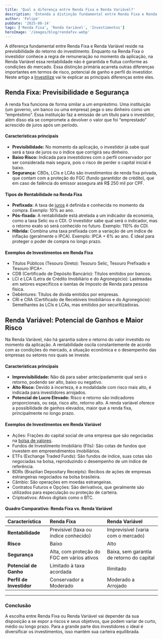 ```yaml
---
title: 'Qual a diferença entre Renda Fixa e Renda Variável?'
description: 'Entenda a distinção fundamental entre Renda Fixa e Renda Variável, baseada na previsibilidade do retorno, risco, potencial de ganho e perfil de investidor.'
author: 'Felipe'
pubDate: '2025-08-14'
tags: ['Renda Fixa', 'Renda Variável', 'Investimentos']
heroImage: '/images/blog/rendafxv.webp'
---
```


A diferença fundamental entre Renda Fixa e Renda Variável reside na previsibilidade do retorno do investimento. Enquanto na Renda Fixa o investidor conhece a regra de remuneração no momento da aplicação, na Renda Variável essa rentabilidade não é garantida e flutua conforme as condições do mercado. Essa distinção primária acarreta outras diferenças importantes em termos de risco, potencial de ganho e perfil do investidor. Neste artigo a [Investilize](https://investilize.com.br/) vai te explicar as principais diferenças entre eles.

## Renda Fixa: Previsibilidade e Segurança

A renda fixa funciona de forma similar a um empréstimo. Uma instituição (um governo, um banco ou uma empresa) pega o seu dinheiro como um “empréstimo”. Essa instituição faz a emissão de um título para o investidor, além disso ela se compromete a devolver o valor que foi “emprestado” acrescido de juros após um período.

#### Características principais
* **Previsibilidade:** No momento da aplicação, o investidor já sabe qual será a taxa de juros ou o índice que corrigirá seu dinheiro.
* **Baixo Risco:** Indicada para investidores com o perfil conservador por ser considerada mais segura, pois o risco de perder o capital inicial é baixo.
* **Segurança:** CBDs, LCIs e LCAs são investimentos de renda fixa privada, que contam com a proteção do FGC (fundo garantidor de crédito), que em caso de falência do emissor assegura até R$ 250 mil por CPF.

#### Tipos de Rentabilidade na Renda Fixa
* **Prefixada:** A taxa de [juros](https://investilize.com.br/blog/estrategias-para-acelerar-ganhos/) é definida e conhecida no momento da compra. Exemplo: 10% ao ano.
* **Pós-fixada:** A rentabilidade está atrelada a um indicador da economia, como a taxa Selic ou o CDI. O investidor sabe qual será o indicador, mas o retorno exato só será conhecido no futuro. Exemplo: 110% do CDI.
* **Híbrida:** Combina uma taxa prefixada com a variação de um índice de inflação (geralmente o IPCA). Exemplo: IPCA + 6% ao ano. É ideal para proteger o poder de compra no longo prazo.

#### Exemplos de Investimentos em Renda Fixa
* Títulos Públicos (Tesouro Direto): Tesouro Selic, Tesouro Prefixado e Tesouro IPCA+.
* CDB (Certificado de Depósito Bancário): Títulos emitidos por bancos.
* LCI e LCA (Letra de Crédito Imobiliário e do Agronegócio): Lastreadas em setores específicos e isentas de Imposto de Renda para pessoa física.
* Debêntures: Títulos de dívida emitidos por empresas.
* CRI e CRA (Certificado de Recebíveis Imobiliários e do Agronegócio): Semelhantes às LCIs e LCAs, mas emitidos por securitizadoras.

## Renda Variável: Potencial de Ganhos e Maior Risco

Na Renda Variável, não há garantia sobre o retorno do valor investido no momento da aplicação. A rentabilidade oscila constantemente de acordo com as condições do mercado, a situação econômica e o desempenho das empresas ou setores nos quais se investe.

#### Características principais
* **Imprevisibilidade:** Não dá para saber antecipadamente qual será o retorno, podendo ser alto, baixo ou negativo.
* **Alto Risco:** Devido à incerteza, é a modalidade com risco mais alto, é indicada para investidores arrojados.
* **Potencial de Lucro Elevado:** Risco e retorno são indicadores proporcionais, ou seja, risco alto, retorno alto. A renda variável oferece a possibilidade de ganhos elevados, maior que a renda fixa, principalmente no longo prazo.

#### Exemplos de Investimentos em Renda Variável
* Ações: Frações do capital social de uma empresa que são negociadas na [bolsa de valores](https://www.b3.com.br/pt_br/para-voce).
* Fundos de Investimento Imobiliário (FIIs): São cotas de fundos que investem em empreendimentos imobiliários.
* ETFs (Exchange Traded Funds): São fundos de índice, suas cotas são negociadas na bolsa, reproduzindo o desempenho de um índice de referência.
* BDRs (Brazilian Depositary Receipts): Recibos de ações de empresas estrangeiras negociados na bolsa brasileira.
* Câmbio: São operações em moedas estrangeiras.
* Contratos Futuros e Opções: São derivativos, que geralmente são utilizados para especulação ou proteção de carteira.
* Criptoativos: Ativos digitais como o BTC.

#### Quadro Comparativo: Renda Fixa vs. Renda Variável

| Característica         | Renda Fixa                                     | Renda Variável                             |
| :--------------------- | :--------------------------------------------- | :----------------------------------------- |
| **Rentabilidade** | Previsível (taxa ou índice conhecido)          | Imprevisível (varia com o mercado)         |
| **Risco** | Baixo                                          | Alto                                       |
| **Segurança** | Alta, com proteção do FGC em vários ativos     | Baixa, sem garantia de retorno do capital  |
| **Potencial de Ganho** | Limitado à taxa acordada                       | Ilimitado                                  |
| **Perfil de Investidor** | Conservador a Moderado                         | Moderado a Arrojado                        |

---

### Conclusão

A escolha entre Renda Fixa ou Renda Variável vai depender da sua disposição a se expor a riscos e seus objetivos, que podem variar de curto, médio ou longo prazo. Para a grande parte dos investidores o ideal é diversificar os investimentos, isso mantém sua carteira equilibrada.